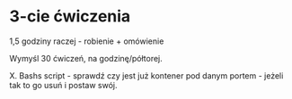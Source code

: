 # 3-cie ćwiczenia

1,5 godziny raczej - robienie + omówienie

Wymyśl 30 ćwiczeń, na godzinę/półtorej.

X.  Bashs script - sprawdź czy jest już kontener pod danym portem - jeżeli tak to go usuń i postaw swój.